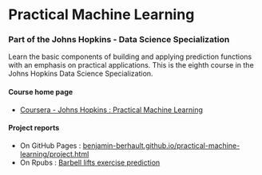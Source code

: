 # Practical Machine Learning

### Part of the Johns Hopkins - Data Science Specialization

Learn the basic components of building and applying prediction functions with an emphasis on practical applications. This is the eighth course in the Johns Hopkins Data Science Specialization.

#### Course home page

* [Coursera - Johns Hopkins : Practical Machine Learning](https://www.coursera.org/course/predmachlearn)

#### Project reports

* On GitHub Pages : [benjamin-berhault.github.io/practical-machine-learning/project.html](http://benjamin-berhault.github.io/practical-machine-learning/project.html)
* On Rpubs : [Barbell lifts exercise prediction](http://rpubs.com/BenDataGeek/practical-machine-learning)
